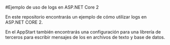 #Ejemplo de uso de logs en ASP.NET Core 2

En este repositorio encontrarás un ejemplo de cómo utilizar logs en ASP.NET CORE 2.

En el AppStart también encontrarás una configuración para una librería de terceros para escribir mensajes de los en archivos de texto y base de datos.
